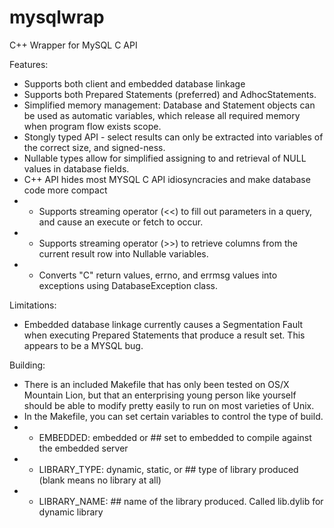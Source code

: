 mysqlwrap
=========

C++ Wrapper for MySQL C API

Features:
- Supports both client and embedded database linkage
- Supports both Prepared Statements (preferred) and AdhocStatements.
- Simplified memory management: Database and Statement objects can be used as automatic variables, which release all required memory when program flow exists scope.
- Stongly typed API - select results can only be extracted into variables of the correct size, and signed-ness.
- Nullable types allow for simplified assigning to and retrieval of NULL values in database fields.
- C++ API hides most MYSQL C API idiosyncracies and make database code more compact
- - Supports streaming operator (<<) to fill out parameters in a query, and cause an execute or fetch to occur.
- - Supports streaming operator (>>) to retrieve columns from the current result row into Nullable<T> variables.
- - Converts "C" return values, errno, and errmsg values into exceptions using DatabaseException class.


Limitations:
- Embedded database linkage currently causes a Segmentation Fault when executing Prepared Statements that produce a result set.  This appears to be a MYSQL bug.


Building:
- There is an included Makefile that has only been tested on OS/X Mountain Lion, but that an enterprising young person like yourself should be able to modify pretty easily to run on most varieties of Unix.
- In the Makefile, you can set certain variables to control the type of build.
- - EMBEDDED: embedded or <blank>       ## set to embedded to compile against the embedded server
- - LIBRARY_TYPE: dynamic, static, or <blank>     ## type of library produced (blank means no library at all)
- - LIBRARY_NAME: <name>      ## name of the library produced.  Called lib<name>.dylib for dynamic library
